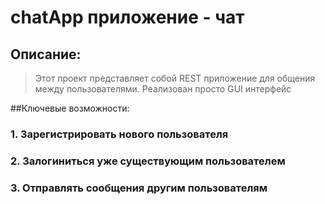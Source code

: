 # chatApp приложение - чат

## Описание:
>Этот проект представляет собой REST приложение для общения между пользователями. Реализован просто GUI интерфейс

##Ключевые возможности:
### 1. Зарегистрировать нового пользователя
### 2. Залогиниться уже существующим пользователем
### 3. Отправлять сообщения другим пользователям